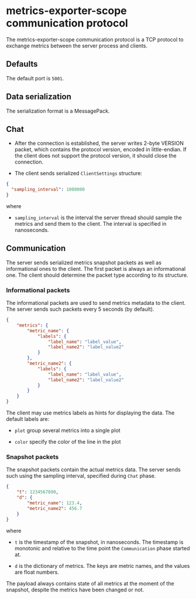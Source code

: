 # metrics-exporter-scope communication protocol

The metrics-exporter-scope communication protocol is a TCP protocol to exchange
metrics between the server process and clients.

## Defaults

The default port is `5001`.

## Data serialization

The serialization format is a MessagePack.

## Chat

* After the connection is established, the server writes 2-byte VERSION packet,
  which contains the protocol version, encoded in little-endian. If the client
  does not support the protocol version, it should close the connection.

* The client sends serialized `ClientSettings` structure:
```json
{
  "sampling_interval": 1000000
}
```

where

* `sampling_interval` is the interval the server thread should sample the
  metrics and send them to the client. The interval is specified in
  nanoseconds.

## Communication

The server sends serialized metrics snapshot packets as well as informational
ones to the client. The first packet is always an informational one. The client
should determine the packet type according to its structure.

### Informational packets

The informational packets are used to send metrics metadata to the client. The
server sends such packets every 5 seconds (by default).

```json
{
    "metrics": {
        "metric_name": {
            "labels": {
                "label_name": "label_value",
                "label_name2": "label_value2"
            }
        },
        "metric_name2": {
            "labels": {
                "label_name": "label_value",
                "label_name2": "label_value2"
            }
        }
    }
}
```

The client may use metrics labels as hints for displaying the data. The default
labels are:

* `plot` group several metrics into a single plot

* `color` specify the color of the line in the plot

### Snapshot packets

The snapshot packets contain the actual metrics data. The server sends such
using the sampling interval, specified during `Chat` phase.

```json
{
    "t": 1234567890,
    "d": {
        "metric_name": 123.4,
        "metric_name2": 456.7
    }
}
```

where

* `t` is the timestamp of the snapshot, in nanoseconds. The timestamp is monotonic
  and relative to the time point the `Communication` phase started at.

* `d` is the dictionary of metrics. The keys are metric names, and the values
  are float numbers.

The payload always contains state of all metrics at the moment of the snapshot,
despite the metrics have been changed or not.
